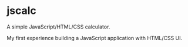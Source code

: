 # jscalc

A simple JavaScript/HTML/CSS calculator.

My first experience building a JavaScript application with HTML/CSS UI.


